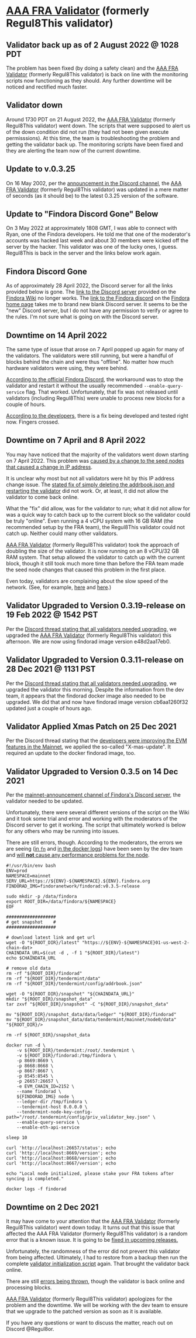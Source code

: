 # [AAA FRA Validator](https://findorascan.io/node?node=3560FD0632B4E2F4F16490BBD9CD0A763045BF35) (formerly Regul8This validator)

## Validator back up as of 2 August 2022 @ 1028 PDT
The problem has been fixed (by doing a safety clean) and the [AAA FRA Validator](https://findorascan.io/node?node=3560FD0632B4E2F4F16490BBD9CD0A763045BF35) (formerly Regul8This validator) is back on line with the monitoring scripts now functioning as they should. Any further downtime will be noticed and rectified much faster.

## Validator down
Around 1730 PDT on 21 August 2022, the [AAA FRA Validator](https://findorascan.io/node?node=3560FD0632B4E2F4F16490BBD9CD0A763045BF35) (formerly Regul8This validator) went down. The scripts that were supposed to alert us of the down condition did not run (they had not been given execute permisssions). At this time, the team is troubleshooting the problem and getting the validator back up. The monitoring scripts have been fixed and they are alerting the team now of the current downtime.

## Update to v.0.3.25
On 16 May 2002, per the [announcement in the Discord channel](https://discord.com/channels/789009413976883220/902960166071336960/975615313091629087), the [AAA FRA Validator](https://findorascan.io/node?node=3560FD0632B4E2F4F16490BBD9CD0A763045BF35) (formerly Regul8This validator) was updated in a mere matter of seconds (as it should be) to the latest 0.3.25 version of the software.

## Update to "Findora Discord Gone" Below
On 3 May 2022 at approximately 1808 GMT, I was able to connect with Ryan, one of the Findora developers. He told me that one of the moderator's accounts was hacked last week and about 30 members were kicked off the server by the hacker. This validator was one of the lucky ones, I guess. Regul8This is back in the server and the links below work again.

## Findora Discord Gone
As of approximately 28 April 2022, the Discord server for all the links provided below is gone. The [link to the Discord server](https://discord.com/invite/dHhY5pte) provided on the [Findora Wiki](https://wiki.findora.org/docs/general/intro/) no longer works. The [link to the Findora discord](https://findora.org/) on the [Findora home page](https://findora.org/) takes me to brand new blank Discord server. It seems to be the "new" Discord server, but I do not have any permission to verify or agree to the rules. I'm not sure what is going on with the Discord server.

## Downtime on 14 April 2022
The same type of issue that arose on 7 April popped up again for many of the validators. The validators were still running, but were a handful of blocks behind the chain and were thus "offline". No matter how much hardware validators were using, they were behind.

[According to the official Findora Discord](https://discord.com/channels/789009413976883220/902960166071336960/964250487820005436), the workaround was to stop the validator and restart it without the usually recommended ```--enable-query-service``` flag. That worked. Unfortunately, that fix was not released until validators (including Regul8This) were unable to process new blocks for a couple of hours.

[According to the developers](https://discord.com/channels/789009413976883220/902960166071336960/964230742165053521), there is a fix being developed and tested right now. Fingers crossed.

## Downtime on 7 April and 8 April 2022
You may have noticed that the majority of the validators went down starting on 7 April 2022. This problem was [caused by a change to the seed nodes that caused a change in IP address](https://discord.com/channels/789009413976883220/902960166071336960/961779463845187584).

It is unclear why most but not all validators were hit by this IP address change issue. The [stated fix of simply deleting the addrbook.json and restarting the validator](https://discord.com/channels/789009413976883220/902960166071336960/961800125515173888) did not work. Or, at least, it did not allow the validator to come back online.

What the "fix" did allow, was for the validator to run; what it did not allow for was a quick way to catch back up to the current block so the validator could be truly "online". Even running a 4 vCPU system with 16 GB RAM (the recommended setup by the FRA team), the Regul8This validator could not catch up. Neither could many other validators.

[AAA FRA Validator](https://findorascan.io/node?node=3560FD0632B4E2F4F16490BBD9CD0A763045BF35) (formerly Regul8This validator) took the approach of doubling the size of the validator. It is now running on an 8 vCPU/32 GB RAM system. That setup allowed the validator to catch up with the current block, though it still took much more time than before the FRA team made the seed node changes that caused this problem in the first place.

Even today, validators are complaining about the slow speed of the network. (See, for example, [here](https://discord.com/channels/789009413976883220/902960166071336960/963324919565934612) and [here](https://discord.com/channels/789009413976883220/902960166071336960/963374661083754586).)

## Validator Upgraded to Version 0.3.19-release on 19 Feb 2022 @ 1542 PST
Per the [Discord thread stating that all validators needed upgrading](https://discord.com/channels/789009413976883220/918905868035166268/944274401334009906), we upgraded the [AAA FRA Validator](https://findorascan.io/node?node=3560FD0632B4E2F4F16490BBD9CD0A763045BF35) (formerly Regul8This validator) this afternoon. We are now using findorad image version e48d2aa17eb0. 

## Validator Upgraded to Version 0.3.11-release on 28 Dec 2021 @ 1131 PST
Per the [Discord thread stating that all validators needed upgrading](https://discord.com/channels/789009413976883220/902960166071336960/925456119617433643), we upgraded the validator this morning. Despite the information from the dev team, it appears that the findorad docker image also needed to be upgraded. We did that and now have findorad image version cb6aa1260f32 updated just a couple of hours ago. 

## Validator Applied Xmas Patch on 25 Dec 2021
Per the Discord thread stating that the [developers were improving the EVM features in the Mainnet](https://discord.com/channels/789009413976883220/902960166071336960/924416377312403487), we applied the so-called "X-mas-update". It required an update to the docker findorad image, too.

## Validator Upgraded to Version 0.3.5 on 14 Dec 2021
Per the [mainnet-announcement channel of Findora's Discord server](https://discord.com/channels/789009413976883220/918905868035166268/920248981831954442), the validator needed to be updated.

Unfortunately, there were several different versions of the script on the Wiki and it took some trial and error and working with the moderators of the Discord server to get it working. The script that ultimately worked is below for any others who may be running into issues.

There are still errors, though. According to the moderators, the errors we are seeing ([in `fn`](https://discord.com/channels/789009413976883220/902960166071336960/920453707404030083) and [in the docker logs](https://discord.com/channels/789009413976883220/902960166071336960/920450379655831582)) have been seen by the dev team and [will **not** cause any performance problems for the node](https://discord.com/channels/789009413976883220/902960166071336960/920457805100630016).

```
#!/usr/bin/env bash
ENV=prod
NAMESPACE=mainnet
SERV_URL=https://${ENV}-${NAMESPACE}.${ENV}.findora.org
FINDORAD_IMG=findoranetwork/findorad:v0.3.5-release

sudo mkdir -p /data/findora
export ROOT_DIR=/data/findora/${NAMESPACE}
EOF

###################
# get snapshot    #
###################

# download latest link and get url
wget -O "${ROOT_DIR}/latest" "https://${ENV}-${NAMESPACE}01-us-west-2-chain-dat>
CHAINDATA_URL=$(cut -d , -f 1 "${ROOT_DIR}/latest")
echo $CHAINDATA_URL

# remove old data
rm -rf "${ROOT_DIR}/findorad"
rm -rf "${ROOT_DIR}/tendermint/data"
rm -rf "${ROOT_DIR}/tendermint/config/addrbook.json"

wget -O "${ROOT_DIR}/snapshot" "${CHAINDATA_URL}"
mkdir "${ROOT_DIR}/snapshot_data"
tar zxvf "${ROOT_DIR}/snapshot" -C "${ROOT_DIR}/snapshot_data"

mv "${ROOT_DIR}/snapshot_data/data/ledger" "${ROOT_DIR}/findorad"
mv "${ROOT_DIR}/snapshot_data/data/tendermint/mainnet/node0/data" "${ROOT_DIR}/>

rm -rf ${ROOT_DIR}/snapshot_data

docker run -d \
    -v ${ROOT_DIR}/tendermint:/root/.tendermint \
    -v ${ROOT_DIR}/findorad:/tmp/findora \
    -p 8669:8669 \
    -p 8668:8668 \
    -p 8667:8667 \
    -p 8545:8545 \
    -p 26657:26657 \
    -e EVM_CHAIN_ID=2152 \
    --name findorad \
    ${FINDORAD_IMG} node \
    --ledger-dir /tmp/findora \
    --tendermint-host 0.0.0.0 \
    --tendermint-node-key-config-path="/root/.tendermint/config/priv_validator_key.json" \
    --enable-query-service \
    --enable-eth-api-service

sleep 10

curl 'http://localhost:26657/status'; echo
curl 'http://localhost:8669/version'; echo
curl 'http://localhost:8668/version'; echo
curl 'http://localhost:8667/version'; echo

echo "Local node initialized, please stake your FRA tokens after syncing is completed."

docker logs -f findorad
```


## Downtime on 2 Dec 2021
It may have come to your attention that the [AAA FRA Validator](https://findorascan.io/node?node=3560FD0632B4E2F4F16490BBD9CD0A763045BF35) (formerly Regul8This validator) went down today. It turns out that this issue that affected the AAA FRA Validator (formerly Regul8This validator) is a random error that is a known issue. It is going to be [fixed in upcoming releases.](https://discord.com/channels/789009413976883220/902960166071336960/916065157803802694 "FRA Discord Message")

Unfortunately, the randomness of the error did not prevent this validator from being affected. Ultimately, I had to restore from a backup then run the complete [validator initialization script](https://wiki.findora.org/assets/files/node_init_mainnet-31289365a9595aeb7188096f269a876c.sh) again. That brought the validator back online.

There are still [errors being thrown](https://discord.com/channels/789009413976883220/902960166071336960/916099287211974706), though the validator is back online and processing blocks.

[AAA FRA Validator](https://findorascan.io/node?node=3560FD0632B4E2F4F16490BBD9CD0A763045BF35) (formerly Regul8This validator) apologizes for the problem and the downtime. We will be working with the dev team to ensure that we upgrade to the patched version as soon as it is available.

If you have any questions or want to discuss the matter, reach out on Discord @Regul8or.
